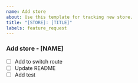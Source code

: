 ```yaml
---
name: Add store
about: Use this template for tracking new store.
title: "[STORE]: [TITLE]"
labels: feature_request
---
```


### Add store - [NAME]

- [ ] Add to switch route
- [ ] Update README
- [ ] Add test
